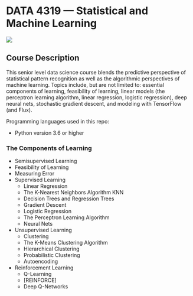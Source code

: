 # DATA 4319 — Statistical and Machine Learning
![](https://global-uploads.webflow.com/5d3ec351b1eba4332d213004/5efef4c7cfab3c3aa8b8e7a6_image5_s.jpg)

## Course Description
This senior level data science course blends the predictive perspective of statistical pattern recognition as well as the algorithmic perspectives of machine learning. Topics include, but are not limited to: essential components of learning, feasibility of learning, linear models (the perceptron learning algorithm, linear regression, logistic regression), deep neural nets, stochastic gradient descent, and modeling with TensorFlow (and Flux).

Programming languages used in this repo:
* Python version 3.6 or higher


### The Components of Learning
+ Semisupervised Learning
+ Feasibility of Learning
+ Measuring Error
+ Supervised Learning
  + Linear Regression
  + The K-Nearest Neighbors Algorithm KNN
  + Decision Trees and Regression Trees
  + Gradient Descent
  + Logistic Regression
  + The Perceptron Learning Algorithm
  + Neural Nets
+ Unsupervised Learning
  + Clustering
  + The K-Means Clustering Algorithm
  + Hierarchical Clustering
  + Probabilistic Clustering
  + Autoencoding
+ Reinforcement Learning
  + Q-Learning
  + [REINFORCE]
  + Deep Q-Networks


